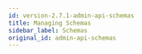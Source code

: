 ```yaml
---
id: version-2.7.1-admin-api-schemas
title: Managing Schemas
sidebar_label: Schemas
original_id: admin-api-schemas
---
```


